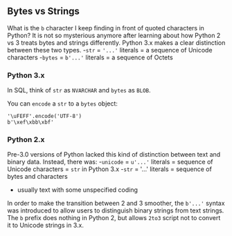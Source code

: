 ## Bytes vs Strings
What is the `b` character I keep finding in front of quoted characters in Python? It is not so mysterious anymore after learning about how Python 2 vs 3 treats bytes and strings differently.
Python 3.x makes a clear distinction between these two types.
-`str` = `'...'` literals = a sequence of Unicode characters
-`bytes` = `b'...'` literals = a sequence of Octets

### Python 3.x
In SQL, think of `str` as `NVARCHAR` and `bytes` as `BLOB`.

You can `encode` a `str` to a `bytes` object:

```
'\uFEFF'.encode('UTF-8')
b'\xef\xbb\xbf'
```

### Python 2.x
Pre-3.0 versions of Python lacked this kind of distinction between text and binary data. Instead, there was:
-`unicode` = `u'...'` literals  = sequence of Unicode characters = `str` in Python 3.x
-`str` = '...' literals = sequence of bytes and characters
  - usually text with some unspecified coding

In order to make the transition between 2 and 3 smoother, the `b'...'` syntax was introduced to allow users to distinguish binary strings from text strings. The `b` prefix does nothing in Python 2, but allows `2to3` script not to convert it to Unicode strings in 3.x.
